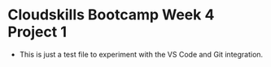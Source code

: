 # Cloudskills Bootcamp Week 4 Project 1

- This is just a test file to experiment with the VS Code and Git integration.